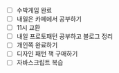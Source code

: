 - [ ] 수박게임 완료
- [ ] 내일은 카페에서 공부하기
- [ ] 11시 교환 
- [ ] 내일 프로토패턴 공부하고 블로그 정리
- [ ] 개인쪽 완료하기
- [ ] 디자인 패턴 책 구매하기
- [ ] 자바스크립트 복습